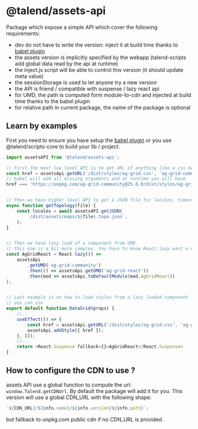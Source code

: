 # @talend/assets-api

Package which expose a simple API which cover the following requirements:

- dev do not have to write the version: inject it at build time thanks to [babel plugin](https://npmjs.com/package/@talend/babel-plugin-assets-api)
- the assets version is implicitly specified by the webapp (talend-scripts add global data read by the api at runtime)
- the inject.js script will be able to control this version (it should update meta value)
- the sessionStorage is used to let anyone try a new version
- the API is friend / compatible with suspense / lazy react api
- for UMD, the path is computed form module-to-cdn and injected at build time thanks to the babel plugin
- for relative path in current package, the name of the package is optional

## Learn by examples

First you need to ensure you have setup the [babel plugin](https://npmjs.com/package/@talend/babel-plugin-assets-api) or you use @talend/scripts-core to build your lib / project.

```javascript
import assetsAPI from '@talend/assets-api';

// First the most low level API is to get URL of anything like a css here
const href = assetsApi.getURL('/dist/styles/ag-grid.css', 'ag-grid-community');
// babel will add all missing arguments and at runtime you will have
href === 'https://unpkg.com/ag-grid-community@25.0.0/dist/styles/ag-grid.css';


// Then we have higher level API to get a JSON file for locales, timezones, etc...
async function getTopology(file) {
	const locales = await assetsAPI.getJSON(
		`/dist/assets/maps/${file}.topo.json`,
	);
}


// Then we have lazy load of a component from UMD
// this one is a bit more complex. You have to know React.lazy want a default esModule from a Promise. This is what getUMD + toDefaultModule give you.
const AgGridReact = React.lazy(() =>
	assetsApi
		.getUMD('ag-grid-community')
		.then(() => assetsApi.getUMD('ag-grid-react'))
		.then(mod => assetsApi.toDefaultModule(mod.AgGridReact))
);


// Last example is on how to load styles from a lazy loaded component
// you can use
export default function DataGrid(props) {
	//...
	useEffect(() => {
		const href = assetsApi.getURL('/dist/styles/ag-grid.css', 'ag-grid-community');
		assetsApi.addStyle({ href });
	}, []);
	//...
	return <React.Suspense fallback={}>AgGridReact</React.Suspense>
}
```

## How to configure the CDN to use ?

assets API use a global function to compute the url: `window.Talend.getCDNUrl`. By default the package will add it for you. This version will use a global CDN_URL with the following shape:

```javascript
`${CDN_URL}/${info.name}/${info.version}${info.path}`;
```

but fallback to unpkg.com public cdn if no CDN_URL is provided.
